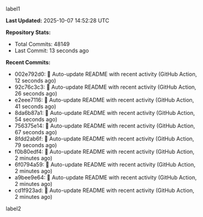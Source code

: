 
label1 
<!-- ACTIVITY_START -->
**Last Updated:** 2025-10-07 14:52:28 UTC

**Repository Stats:**
- Total Commits: 48149
- Last Commit: 13 seconds ago

**Recent Commits:**
- 002e792d0: 🤖 Auto-update README with recent activity (GitHub Action, 12 seconds ago)
- 92c76c3c3: 🤖 Auto-update README with recent activity (GitHub Action, 26 seconds ago)
- e2eee7116: 🤖 Auto-update README with recent activity (GitHub Action, 41 seconds ago)
- 8da6b87a1: 🤖 Auto-update README with recent activity (GitHub Action, 54 seconds ago)
- 756375e14: 🤖 Auto-update README with recent activity (GitHub Action, 67 seconds ago)
- 8fdd2ab6f: 🤖 Auto-update README with recent activity (GitHub Action, 79 seconds ago)
- f0b80edf4: 🤖 Auto-update README with recent activity (GitHub Action, 2 minutes ago)
- 6f0794a59: 🤖 Auto-update README with recent activity (GitHub Action, 2 minutes ago)
- a9bee9e64: 🤖 Auto-update README with recent activity (GitHub Action, 2 minutes ago)
- cd1f923ad: 🤖 Auto-update README with recent activity (GitHub Action, 2 minutes ago)
<!-- ACTIVITY_END -->

label2
